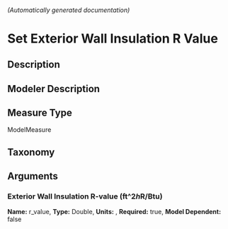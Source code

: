 

###### (Automatically generated documentation)

# Set Exterior Wall Insulation R Value

## Description


## Modeler Description


## Measure Type
ModelMeasure

## Taxonomy


## Arguments


### Exterior Wall Insulation R-value (ft^2*h*R/Btu)

**Name:** r_value,
**Type:** Double,
**Units:** ,
**Required:** true,
**Model Dependent:** false




